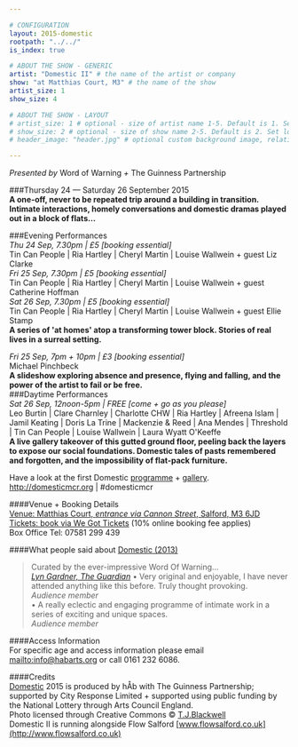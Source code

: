 ```yaml
---

# CONFIGURATION
layout: 2015-domestic
rootpath: "../../"
is_index: true

# ABOUT THE SHOW - GENERIC
artist: "Domestic II" # the name of the artist or company
show: "at Matthias Court, M3" # the name of the show
artist_size: 1
show_size: 4

# ABOUT THE SHOW - LAYOUT
# artist_size: 1 # optional - size of artist name 1-5. Default is 1. Set longer names to lower values
# show_size: 2 # optional - size of show name 2-5. Default is 2. Set longer names to lower values
# header_image: "header.jpg" # optional custom background image, relative to current page

---
```

*Presented by* Word of Warning *+* The Guinness Partnership        
        
###Thursday 24 — Saturday 26 September 2015        
**A one-off, never to be repeated trip around a building in transition. Intimate interactions, homely conversations and domestic dramas played out in a block of flats…**        
         
###Evening Performances		
*Thu 24 Sep, 7.30pm | £5 [booking essential]*        
Tin Can People | Ria Hartley | Cheryl Martin | Louise Wallwein + guest Liz Clarke        
*Fri 25 Sep, 7.30pm | £5 [booking essential]*        
Tin Can People | Ria Hartley | Cheryl Martin | Louise Wallwein + guest Catherine Hoffman        
*Sat 26 Sep, 7.30pm | £5 [booking essential]*        
Tin Can People | Ria Hartley | Cheryl Martin | Louise Wallwein + guest Ellie Stamp        
**A series of 'at homes' atop a transforming tower block. Stories of real lives in a surreal setting.**         
        
*Fri 25 Sep, 7pm + 10pm | £3 [booking essential]*        
Michael Pinchbeck        
**A slideshow exploring absence and presence, flying and falling, and the power of the artist to fail or be free.**                
###Daytime Performances        
*Sat 26 Sep, 12noon-5pm | FREE [come + go as you please]*        
Leo Burtin | Clare Charnley | Charlotte CHW | Ria Hartley | Afreena Islam | Jamil Keating | Doris La Trine | Mackenzie & Reed | Ana Mendes | Threshold | Tin Can People | Louise Wallwein | Laura Wyatt O'Keeffe        
**A live gallery takeover of this gutted ground floor, peeling back the layers to expose our social foundations. Domestic tales of pasts remembered and forgotten, and the impossibility of flat-pack furniture.**        
         
Have a look at the first Domestic [programme](/archive/2013-domestic) + [gallery](/galleries/2013-domestic).        
http://domesticmcr.org | #domesticmcr         
        
####Venue + Booking Details        
[Venue: Matthias Court, *entrance via Cannon Street*, Salford, M3 6JD](http://bit.ly/domesticTWO)            
[Tickets: book via We Got Tickets](http://www.wegottickets.com/wordofwarning) (10% online booking fee applies)            
Box Office Tel: 07581 299 439        
        
####What people said about [Domestic (2013)](/archive/2013-domestic)      
>Curated by the ever-impressive Word Of Warning…<br>*[Lyn Gardner, The Guardian](http://www.theguardian.com/stage/2013/nov/02/this-weeks-theatre)*
>• Very original and enjoyable, I have never attended anything like this before. Truly thought provoking.<br>*Audience member*          
>• A really eclectic and engaging programme of intimate work in a series of exciting and unique spaces.<br>*Audience member*          
         
####Access Information        
For specific age and access information please email <mailto:info@habarts.org> or call 0161 232 6086.       
        
####Credits         
[Domestic](/hab/domestic) 2015 is produced by hÅb with The Guinness Partnership; supported by City Response Limited + supported using public funding by the National Lottery through Arts Council England.        
Photo licensed through Creative Commons © [T.J.Blackwell](http://tjblackwell.co.uk/lucid)        
Domestic II is running alongside Flow Salford [www.flowsalford.co.uk](http://www.flowsalford.co.uk)
